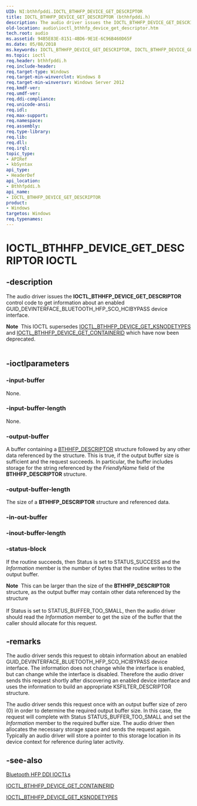 ```yaml
---
UID: NI:bthhfpddi.IOCTL_BTHHFP_DEVICE_GET_DESCRIPTOR
title: IOCTL_BTHHFP_DEVICE_GET_DESCRIPTOR (bthhfpddi.h)
description: The audio driver issues the IOCTL_BTHHFP_DEVICE_GET_DESCRIPTOR control code to get information about an enabled GUID_DEVINTERFACE_BLUETOOTH_HFP_SCO_HCIBYPASS device interface.
old-location: audio\ioctl_bthhfp_device_get_descriptor.htm
tech.root: audio
ms.assetid: 94B5E83E-8151-4BD6-9E1E-6C96B460D65F
ms.date: 05/08/2018
ms.keywords: IOCTL_BTHHFP_DEVICE_GET_DESCRIPTOR, IOCTL_BTHHFP_DEVICE_GET_DESCRIPTOR control, IOCTL_BTHHFP_DEVICE_GET_DESCRIPTOR control code [Audio Devices], audio.ioctl_bthhfp_device_get_descriptor, bthhfpddi/IOCTL_BTHHFP_DEVICE_GET_DESCRIPTOR
ms.topic: ioctl
req.header: bthhfpddi.h
req.include-header: 
req.target-type: Windows
req.target-min-winverclnt: Windows 8
req.target-min-winversvr: Windows Server 2012
req.kmdf-ver: 
req.umdf-ver: 
req.ddi-compliance: 
req.unicode-ansi: 
req.idl: 
req.max-support: 
req.namespace: 
req.assembly: 
req.type-library: 
req.lib: 
req.dll: 
req.irql: 
topic_type:
- APIRef
- kbSyntax
api_type:
- HeaderDef
api_location:
- Bthhfpddi.h
api_name:
- IOCTL_BTHHFP_DEVICE_GET_DESCRIPTOR
product:
- Windows
targetos: Windows
req.typenames: 
---
```


# IOCTL_BTHHFP_DEVICE_GET_DESCRIPTOR IOCTL


## -description


The audio driver issues the <b>IOCTL_BTHHFP_DEVICE_GET_DESCRIPTOR</b> 
   control code to get information about an enabled GUID_DEVINTERFACE_BLUETOOTH_HFP_SCO_HCIBYPASS device interface.
<div class="alert"><b>Note</b>  This IOCTL supersedes <a href="https://msdn.microsoft.com/library/windows/hardware/dn265110">IOCTL_BTHHFP_DEVICE_GET_KSNODETYPES</a> and <a href="https://msdn.microsoft.com/library/windows/hardware/dn265107">IOCTL_BTHHFP_DEVICE_GET_CONTAINERID</a> which have now been deprecated.</div><div> </div>

## -ioctlparameters




### -input-buffer

None.


### -input-buffer-length

None.


### -output-buffer

A buffer containing a <a href="https://msdn.microsoft.com/library/windows/hardware/dn302030">BTHHFP_DESCRIPTOR</a> structure followed by any other data referenced by the structure. This is true, if the output buffer size is sufficient and the request succeeds. In particular, the buffer includes storage for the string referenced by the <i>FriendlyName</i> field of the <b>BTHHFP_DESCRIPTOR</b> structure.


### -output-buffer-length

The size of a <b>BTHHFP_DESCRIPTOR</b> structure and referenced data.


### -in-out-buffer








### -inout-buffer-length








### -status-block

If the routine succeeds, then Status is set to STATUS_SUCCESS and the <i>Information</i> member is the number of bytes that the routine writes to the output buffer.

<div class="alert"><b>Note</b>  This can be larger than the size of the <b>BTHHFP_DESCRIPTOR</b> structure, as the output buffer may contain other data referenced by the structure</div>
<div> </div>
If Status is set to STATUS_BUFFER_TOO_SMALL, then the audio driver should read the <i>Information</i> member to get the size of the buffer that the caller should allocate for this request.


## -remarks



The audio driver sends this request to obtain information about an enabled GUID_DEVINTERFACE_BLUETOOTH_HFP_SCO_HCIBYPASS device interface. The information does not change while the interface is enabled, but can change while the interface is disabled. Therefore the audio driver sends this request shortly after discovering an enabled device interface and uses the information to build an appropriate KSFILTER_DESCRIPTOR structure.

The audio driver sends this request once with an output buffer size of zero (0) in order to determine the required output buffer size. In this case, the request will complete with Status STATUS_BUFFER_TOO_SMALL and set the <i>Information</i> member to the required buffer size. The audio driver then allocates the necessary storage space and sends the request again. Typically an audio driver will store a pointer to this storage location in its device context for reference during later activity.




## -see-also




<a href="https://msdn.microsoft.com/library/windows/hardware/dn302027">Bluetooth HFP DDI IOCTLs</a>



<a href="https://msdn.microsoft.com/library/windows/hardware/dn265107">IOCTL_BTHHFP_DEVICE_GET_CONTAINERID</a>



<a href="https://msdn.microsoft.com/library/windows/hardware/dn265110">IOCTL_BTHHFP_DEVICE_GET_KSNODETYPES</a>
 

 

